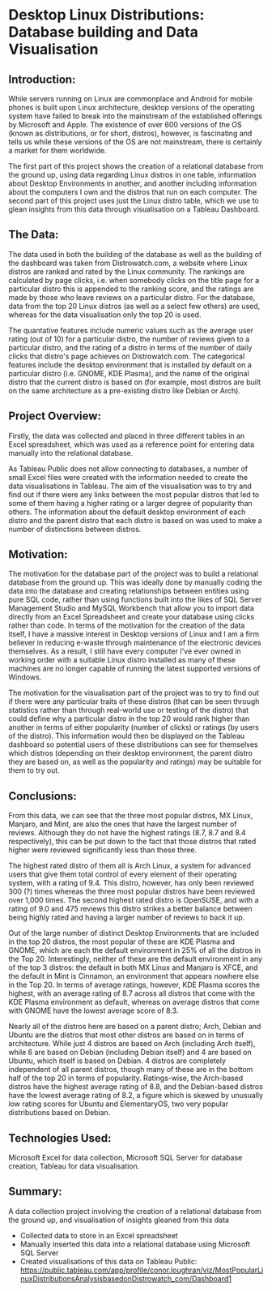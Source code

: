 # Desktop Linux Distributions: Database building and Data Visualisation

## Introduction:

While servers running on Linux are commonplace and Android for mobile phones is built upon Linux architecture, desktop versions of the operating system have failed to break into the mainstream of the established offerings by Microsoft and Apple. The existence of over 600 versions of the OS (known as distributions, or for short, distros), however, is fascinating and tells us while these versions of the OS are not mainstream, there is certainly a market for them worldwide. 

The first part of this project shows the creation of a relational database from the ground up, using data regarding Linux distros in one table, information about Desktop Environments in another, and another including information about the computers I own and the distros that run on each computer. The second part of this project uses just the Linux distro table, which we use to glean insights from this data through visualisation on a Tableau Dashboard.


## The Data:

The data used in both the building of the database as well as the building of the dashboard was taken from Distrowatch.com, a website where Linux distros are ranked and rated by the Linux community. The rankings are calculated by page clicks, i.e. when somebody clicks on the title page for a particular distro this is appended to the ranking score, and the ratings are made by those who leave reviews on a particular distro. For the database, data from the top 20 Linux distros (as well as a select few others) are used, whereas for the data visualisation only the top 20 is used. 

The quantative features include numeric values such as the average user rating (out of 10) for a particular distro, the number of reviews given to a particular distro, and the rating of a distro in terms of the number of daily clicks that distro's page achieves on Distrowatch.com. The categorical features include the desktop environment that is installed by default on a particular distro (i.e. GNOME, KDE Plasma), and the name of the original distro that the current distro is based on (for example, most distros are built on the same architecture as a pre-existing distro like Debian or Arch).


## Project Overview:

Firstly, the data was collected and placed in three different tables in an Excel spreadsheet, which was used as a reference point for entering data manually into the relational database. 

As Tableau Public does not allow connecting to databases, a number of small Excel files were created with the information needed to create the data visualisations in Tableau. The aim of the visualisation was to try and find out if there were any links between the most popular distros that led to some of them having a higher rating or a larger degree of popularity than others. The information about the default desktop environment of each distro and the parent distro that each distro is based on was used to make a number of distinctions between distros. 


## Motivation:

The motivation for the database part of the project was to build a relational database from the ground up. This was ideally done by manually coding the data into the database and creating relationships between entities using pure SQL code, rather than using functions built into the likes of SQL Server Management Studio and MySQL Workbench that allow you to import data directly from an Excel Spreadsheet and create your database using clicks rather than code. In terms of the motivation for the creation of the data itself, I have a massive interest in Desktop versions of Linux and I am a firm believer in reducing e-waste through maintenance of the electronic devices themselves. As a result, I still have every computer I've ever owned in working order with a suitable Linux distro installed as many of these machines are no longer capable of running the latest supported versions of Windows.

The motivation for the visualisation part of the project was to try to find out if there were any particular traits of these distros (that can be seen through statistics rather than through real-world use or testing of the distro) that could define why a particular distro in the top 20 would rank higher than another in terms of either popularity (number of clicks) or ratings (by users of the distro). This information would then be displayed on the Tableau dashboard so potential users of these distributions can see for themselves which distros (depending on their desktop environment, the parent distro they are based on, as well as the popularity and ratings) may be suitable for them to try out.


## Conclusions:

From this data, we can see that the three most popular distros, MX Linux, Manjaro, and Mint, are also the ones that have the largest number of reviews. Although they do not have the highest ratings (8.7, 8.7 and 8.4 respectively), this can be put down to the fact that those distros that rated higher were reviewed significantly less than these three. 

The highest rated distro of them all is Arch Linux, a system for advanced users that give them total control of every element of their operating system, with a rating of 9.4. This distro, however, has only been reviewed 300 (?) times whereas the three most popular distros have been reviewed over 1,000 times. The second highest rated distro is OpenSUSE, and with a rating of 9.0 and 475 reviews this distro strikes a better balance between being highly rated and having a larger number of reviews to back it up. 

Out of the large number of distinct Desktop Environments that are included in the top 20 distros, the most popular of these are KDE Plasma and GNOME, which are each the default environment in 25% of all the distros in the Top 20. Interestingly, neither of these are the default environment in any of the top 3 distros: the default in both MX Linux and Manjaro is XFCE, and the default in Mint is Cinnamon, an environment that appears nowhere else in the Top 20. In terms of average ratings, however, KDE Plasma scores the highest, with an average rating of 8.7 across all distros that come with the KDE Plasma environment as default, whereas on average distros that come with GNOME have the lowest average score of 8.3.

Nearly all of the distros here are based on a parent distro; Arch, Debian and Ubuntu are the distros that most other distros are based on in terms of architecture. While just 4 distros are based on Arch (including Arch itself), while 6 are based on Debian (including Debian itself) and 4 are based on Ubuntu, which itself is based on Debian. 4 distros are completely independent of all parent distros, though many of these are in the bottom half of the top 20 in terms of popularity. Ratings-wise, the Arch-based distros have the highest average rating of 8.8, and the Debian-based distros have the lowest average rating of 8.2, a figure which is skewed by unusually low rating scores for Ubuntu and ElementaryOS, two very popular distributions based on Debian.


## Technologies Used:

Microsoft Excel for data collection, Microsoft SQL Server for database creation, Tableau for data visualisation.


## Summary:

A data collection project involving the creation of a relational database from the ground up, and visualisation of insights gleaned from this data
- Collected data to store in an Excel spreadsheet
- Manually inserted this data into a relational database using Microsoft SQL Server
- Created visualisations of this data on Tableau Public: https://public.tableau.com/app/profile/conor.loughran/viz/MostPopularLinuxDistributionsAnalysisbasedonDistrowatch_com/Dashboard1
